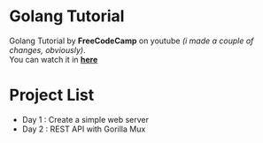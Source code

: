 # Golang Tutorial

Golang Tutorial by **FreeCodeCamp** on youtube _(i made a couple of changes, obviously)_.
<br>
You can watch it in [**here**](https://www.youtube.com/watch?v=jFfo23yIWac)

# Project List

- Day 1 : Create a simple web server
- Day 2 : REST API with Gorilla Mux
